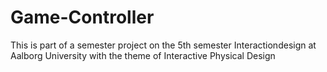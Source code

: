 # Game-Controller
This is part of a semester project on the 5th semester Interactiondesign at Aalborg University with the theme of Interactive Physical Design
